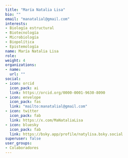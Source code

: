 ```yaml
---
title: "María Natalia Lisa"
bio: ""
email: "manatalial@gmail.com"
interests:
- Biología estructural
- Biotecnología
- Microbiología
- Biopolítica
- Epistemología
name: María Natalia Lisa
role:
weight: 4
organizations:
- name: 
  url: ""
social:
- icon: orcid
  icon_pack: ai
  link: https://orcid.org/0000-0001-9630-8090
- icon: envelope
  icon_pack: fas
  link: "mailto:manatalial@gmail.com"
- icon: twitter
  icon_pack: fab
  link: https://x.com/MaNataliaLisa
- icon: bluesky
  icon_pack: fab
  link: https://bsky.app/profile/natylisa.bsky.social
superuser: false
user_groups:
- Colaboradores
---
```

